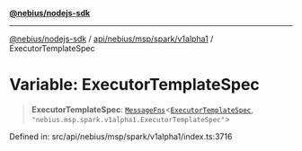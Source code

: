 [**@nebius/nodejs-sdk**](../../../../../../README.md)

***

[@nebius/nodejs-sdk](../../../../../../README.md) / [api/nebius/msp/spark/v1alpha1](../README.md) / ExecutorTemplateSpec

# Variable: ExecutorTemplateSpec

> **ExecutorTemplateSpec**: [`MessageFns`](../../../../../../runtime/protos/core/interfaces/MessageFns.md)\<[`ExecutorTemplateSpec`](../interfaces/ExecutorTemplateSpec.md), `"nebius.msp.spark.v1alpha1.ExecutorTemplateSpec"`\>

Defined in: src/api/nebius/msp/spark/v1alpha1/index.ts:3716
